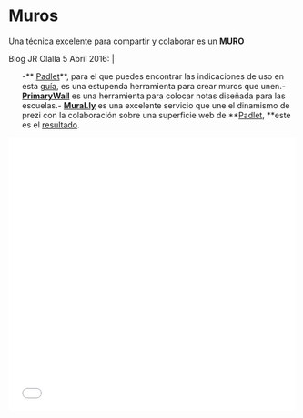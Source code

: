 
# Muros

Una técnica excelente para compartir y colaborar es un **MURO**

Blog JR Olalla 5 Abril 2016:
|<ul>-** [Padlet](http://padlet.com/)**, para el que puedes encontrar las indicaciones de uso en esta [guía](http://www.slideshare.net/mariajesusmusica/padlet-tutorial-22327363), es una estupenda herramienta para crear muros que unen.- **[PrimaryWall](http://primarywall.com/)** es una herramienta para colocar notas diseñada para las escuelas.- [**Mural.ly**](https://mural.ly/) es una excelente servicio que une el dinamismo de prezi con la colaboración sobre una superficie web de **[Padlet](http://padlet.com/), **este es el [resultado](https://mural.ly/!/#/murally/1360779308748?source=landing).</ul>

<iframe width="100%" height="480" style="padding: 0; margin: 0; border: none;" src="//padlet.com/embed/da8s9svz9pp5" frameborder="0"></iframe>

